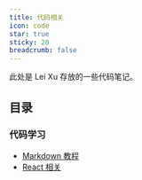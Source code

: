 ```yaml
---
title: 代码相关
icon: code
star: true
sticky: 20
breadcrumb: false
---
```


此处是 Lei Xu 存放的一些代码笔记。

<!-- more -->

## 目录

### 代码学习

- [Markdown 教程](language/markdown/readme.md)
- [React 相关](react/readme.md)
